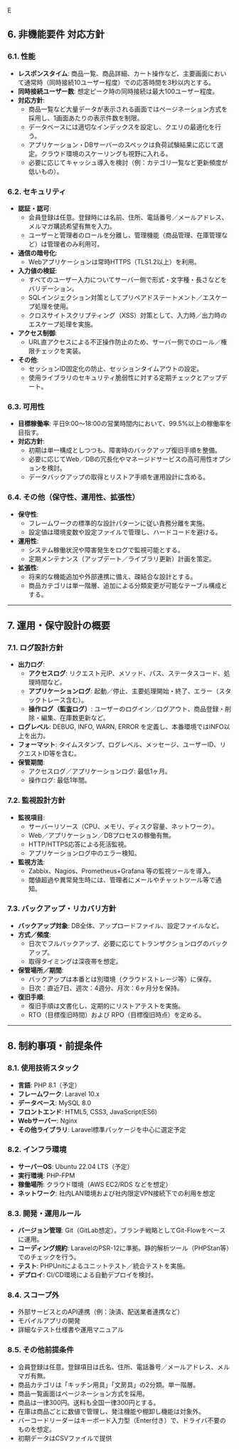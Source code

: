 E
## 6. 非機能要件 対応方針

### 6.1. 性能

- **レスポンスタイム**: 商品一覧、商品詳細、カート操作など、主要画面において通常時（同時接続10ユーザー程度）での応答時間を3秒以内とする。
- **同時接続ユーザー数**: 想定ピーク時の同時接続は最大100ユーザー程度。
- **対応方針**:
    - 商品一覧など大量データが表示される画面ではページネーション方式を採用し、1画面あたりの表示件数を制限。
    - データベースには適切なインデックスを設定し、クエリの最適化を行う。
    - アプリケーション・DBサーバーのスペックは負荷試験結果に応じて選定。クラウド環境のスケーリングも視野に入れる。
    - 必要に応じてキャッシュ導入を検討（例：カテゴリ一覧など更新頻度が低いもの）。

### 6.2. セキュリティ

- **認証・認可**:
    - 会員登録は任意。登録時には名前、住所、電話番号／メールアドレス、メルマガ購読希望有無を入力。
    - ユーザーと管理者のロールを分離し、管理機能（商品管理、在庫管理など）は管理者のみ利用可。
- **通信の暗号化**:
    - Webアプリケーションは常時HTTPS（TLS1.2以上）を利用。
- **入力値の検証**:
    - すべてのユーザー入力についてサーバー側で形式・文字種・長さなどをバリデーション。
    - SQLインジェクション対策としてプリペアドステートメント／エスケープ処理を使用。
    - クロスサイトスクリプティング（XSS）対策として、入力時／出力時のエスケープ処理を実施。
- **アクセス制御**:
    - URL直アクセスによる不正操作防止のため、サーバー側でのロール／権限チェックを実装。
- **その他**:
    - セッションID固定化の防止、セッションタイムアウトの設定。
    - 使用ライブラリのセキュリティ脆弱性に対する定期チェックとアップデート。

### 6.3. 可用性

- **目標稼働率**: 平日9:00〜18:00の営業時間内において、99.5%以上の稼働率を目指す。
- **対応方針**:
    - 初期は単一構成としつつも、障害時のバックアップ復旧手順を整備。
    - 必要に応じてWeb／DBの冗長化やマネージドサービスの高可用性オプションを検討。
    - データバックアップの取得とリストア手順を運用設計に含める。

### 6.4. その他（保守性、運用性、拡張性）

- **保守性**:
    - フレームワークの標準的な設計パターンに従い責務分離を実施。
    - 設定値は環境変数や設定ファイルで管理し、ハードコードを避ける。
- **運用性**:
    - システム稼働状況や障害発生をログで監視可能とする。
    - 定期メンテナンス（アップデート／ライブラリ更新）計画を策定。
- **拡張性**:
    - 将来的な機能追加や外部連携に備え、疎結合な設計とする。
    - 商品カテゴリは単一階層、追加による分類変更が可能なテーブル構成とする。

---

## 7. 運用・保守設計の概要

### 7.1. ログ設計方針

- **出力ログ**:
    - **アクセスログ**: リクエスト元IP、メソッド、パス、ステータスコード、処理時間など。
    - **アプリケーションログ**: 起動／停止、主要処理開始・終了、エラー（スタックトレース含む）。
    - **操作ログ（監査ログ）**: ユーザーのログイン／ログアウト、商品登録・削除・編集、在庫数更新など。
- **ログレベル**: DEBUG, INFO, WARN, ERROR を定義し、本番環境ではINFO以上を出力。
- **フォーマット**: タイムスタンプ、ログレベル、メッセージ、ユーザーID、リクエストID等を含む。
- **保管期間**:
    - アクセスログ／アプリケーションログ: 最低1ヶ月。
    - 操作ログ: 最低1年間。

### 7.2. 監視設計方針

- **監視項目**:
    - サーバーリソース（CPU、メモリ、ディスク容量、ネットワーク）。
    - Web／アプリケーション／DBプロセスの稼働有無。
    - HTTP/HTTPS応答による死活監視。
    - アプリケーションログ中のエラー検知。
- **監視方法**:
    - Zabbix、Nagios、Prometheus+Grafana 等の監視ツールを導入。
    - 閾値超過や異常発生時には、管理者にメールやチャットツール等で通知。

### 7.3. バックアップ・リカバリ方針

- **バックアップ対象**: DB全体、アップロードファイル、設定ファイルなど。
- **方式／頻度**:
    - 日次でフルバックアップ、必要に応じてトランザクションログのバックアップ。
    - 取得タイミングは深夜帯を想定。
- **保管場所／期間**:
    - バックアップは本番とは別環境（クラウドストレージ等）に保存。
    - 日次：直近7日、週次：4週分、月次：6ヶ月分を保持。
- **復旧手順**:
    - 復旧手順は文書化し、定期的にリストアテストを実施。
    - RTO（目標復旧時間）および RPO（目標復旧時点）を定める。

---

## 8. 制約事項・前提条件

### 8.1. 使用技術スタック

- **言語**: PHP 8.1（予定）
- **フレームワーク**: Laravel 10.x
- **データベース**: MySQL 8.0
- **フロントエンド**: HTML5, CSS3, JavaScript(ES6)
- **Webサーバー**: Nginx
- **その他ライブラリ**: Laravel標準パッケージを中心に選定予定

### 8.2. インフラ環境

- **サーバーOS**: Ubuntu 22.04 LTS（予定）
- **実行環境**: PHP-FPM
- **稼働場所**: クラウド環境（AWS EC2/RDS などを想定）
- **ネットワーク**: 社内LAN環境および社内限定VPN接続下での利用を想定

### 8.3. 開発・運用ルール

- **バージョン管理**: Git（GitLab想定）。ブランチ戦略としてGit-Flowをベースに運用。
- **コーディング規約**: LaravelのPSR-12に準拠。静的解析ツール（PHPStan等）でのチェックを行う。
- **テスト**: PHPUnitによるユニットテスト／統合テストを実施。
- **デプロイ**: CI/CD環境による自動デプロイを検討。

### 8.4. スコープ外

- 外部サービスとのAPI連携（例：決済、配送業者連携など）
- モバイルアプリの開発
- 詳細なテスト仕様書や運用マニュアル

### 8.5. その他前提条件

- 会員登録は任意。登録項目は氏名、住所、電話番号／メールアドレス、メルマガ有無。
- 商品カテゴリは「キッチン用具」「文房具」の2分類。単一階層。
- 商品一覧画面はページネーション方式を採用。
- 商品は一律300円。送料も全国一律300円とする。
- 在庫は商品ごとに数値で管理し、発注機能や棚卸し機能は対象外。
- バーコードリーダーはキーボード入力型（Enter付き）で、ドライバ不要のものを想定。
- 初期データはCSVファイルで提供
